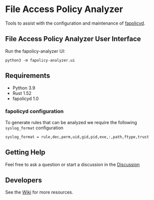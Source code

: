 File Access Policy Analyzer
===

Tools to assist with the configuration and maintenance of [fapolicyd](https://github.com/linux-application-whitelisting/fapolicyd).

## File Access Policy Analyzer User Interface

Run the fapolicy-analyzer UI:

```{shell}
python3 -m fapolicy-analyzer.ui
```

## Requirements

- Python 3.9
- Rust 1.52
- fapolicyd 1.0

### fapolicyd configuration
To generate rules that can be analyzed we require the following `syslog_format` configuration

`syslog_format = rule,dec,perm,uid,gid,pid,exe,:,path,ftype,trust`

## Getting Help
Feel free to ask a question or start a discussion in the [Discussion](https://github.com/ctc-oss/fapolicy-analyzer/discussions)

## Developers

See the [Wiki](https://github.com/ctc-oss/fapolicy-analyzer/wiki) for more resources.

